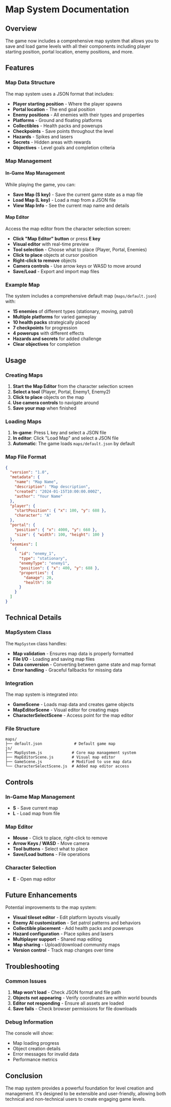 # Map System Documentation

## Overview

The game now includes a comprehensive map system that allows you to save and load game levels with all their components including player starting position, portal location, enemy positions, and more.

## Features

### Map Data Structure

The map system uses a JSON format that includes:

- **Player starting position** - Where the player spawns
- **Portal location** - The end goal position
- **Enemy positions** - All enemies with their types and properties
- **Platforms** - Ground and floating platforms
- **Collectibles** - Health packs and powerups
- **Checkpoints** - Save points throughout the level
- **Hazards** - Spikes and lasers
- **Secrets** - Hidden areas with rewards
- **Objectives** - Level goals and completion criteria

### Map Management

#### In-Game Map Management

While playing the game, you can:

- **Save Map (S key)** - Save the current game state as a map file
- **Load Map (L key)** - Load a map from a JSON file
- **View Map Info** - See the current map name and details

#### Map Editor

Access the map editor from the character selection screen:

- **Click "Map Editor" button** or press **E key**
- **Visual editor** with real-time preview
- **Tool selection** - Choose what to place (Player, Portal, Enemies)
- **Click to place** objects at cursor position
- **Right-click to remove** objects
- **Camera controls** - Use arrow keys or WASD to move around
- **Save/Load** - Export and import map files

### Example Map

The system includes a comprehensive default map (`maps/default.json`) with:

- **15 enemies** of different types (stationary, moving, patrol)
- **Multiple platforms** for varied gameplay
- **10 health packs** strategically placed
- **7 checkpoints** for progression
- **4 powerups** with different effects
- **Hazards and secrets** for added challenge
- **Clear objectives** for completion

## Usage

### Creating Maps

1. **Start the Map Editor** from the character selection screen
2. **Select a tool** (Player, Portal, Enemy1, Enemy2)
3. **Click to place** objects on the map
4. **Use camera controls** to navigate around
5. **Save your map** when finished

### Loading Maps

1. **In-game**: Press L key and select a JSON file
2. **In editor**: Click "Load Map" and select a JSON file
3. **Automatic**: The game loads `maps/default.json` by default

### Map File Format

```json
{
  "version": "1.0",
  "metadata": {
    "name": "Map Name",
    "description": "Map description",
    "created": "2024-01-15T10:00:00.000Z",
    "author": "Your Name"
  },
  "player": {
    "startPosition": { "x": 100, "y": 688 },
    "character": "A"
  },
  "portal": {
    "position": { "x": 4000, "y": 660 },
    "size": { "width": 100, "height": 100 }
  },
  "enemies": [
    {
      "id": "enemy_1",
      "type": "stationary",
      "enemyType": "enemy1",
      "position": { "x": 400, "y": 688 },
      "properties": {
        "damage": 20,
        "health": 50
      }
    }
  ]
}
```

## Technical Details

### MapSystem Class

The `MapSystem` class handles:

- **Map validation** - Ensures map data is properly formatted
- **File I/O** - Loading and saving map files
- **Data conversion** - Converting between game state and map format
- **Error handling** - Graceful fallbacks for missing data

### Integration

The map system is integrated into:

- **GameScene** - Loads map data and creates game objects
- **MapEditorScene** - Visual editor for creating maps
- **CharacterSelectScene** - Access point for the map editor

### File Structure

```
maps/
├── default.json              # Default game map
js/
├── MapSystem.js             # Core map management system
├── MapEditorScene.js        # Visual map editor
├── GameScene.js             # Modified to use map data
└── CharacterSelectScene.js  # Added map editor access
```

## Controls

### In-Game Map Management

- **S** - Save current map
- **L** - Load map from file

### Map Editor

- **Mouse** - Click to place, right-click to remove
- **Arrow Keys / WASD** - Move camera
- **Tool buttons** - Select what to place
- **Save/Load buttons** - File operations

### Character Selection

- **E** - Open map editor

## Future Enhancements

Potential improvements to the map system:

- **Visual tileset editor** - Edit platform layouts visually
- **Enemy AI customization** - Set patrol patterns and behaviors
- **Collectible placement** - Add health packs and powerups
- **Hazard configuration** - Place spikes and lasers
- **Multiplayer support** - Shared map editing
- **Map sharing** - Upload/download community maps
- **Version control** - Track map changes over time

## Troubleshooting

### Common Issues

1. **Map won't load** - Check JSON format and file path
2. **Objects not appearing** - Verify coordinates are within world bounds
3. **Editor not responding** - Ensure all assets are loaded
4. **Save fails** - Check browser permissions for file downloads

### Debug Information

The console will show:

- Map loading progress
- Object creation details
- Error messages for invalid data
- Performance metrics

## Conclusion

The map system provides a powerful foundation for level creation and management. It's designed to be extensible and user-friendly, allowing both technical and non-technical users to create engaging game levels.
